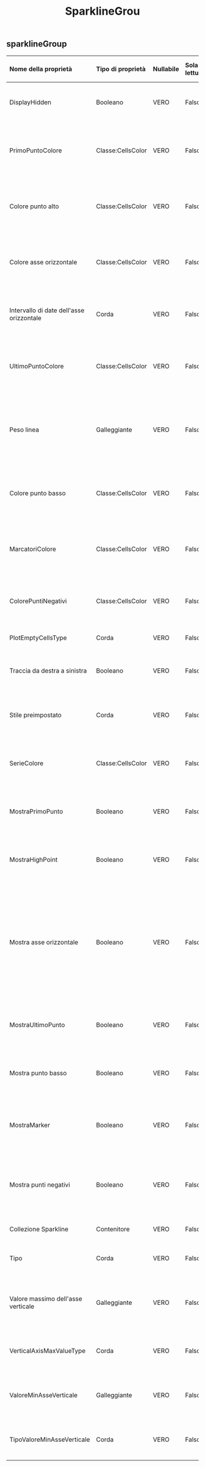 ﻿---
title: SparklineGrou
second_title: Aspose.Cells Cloud Documen
type: docs
url: /it/specification/model/sparklinegroup/
description: "Aspose.Cells Specifica del modello cloud: SparklineGroup. Gestisci facilmente Excel e altri fogli di calcolo con funzionalità come apertura, generazione, modifica, divisione, unione, confronto e conversione"
weight: 50
---
## **sparklineGroup**

 

| Nome della proprietà| Tipo di proprietà| Nullabile| Sola lettura| Valore di default| Descrizione|
|:- |:- |:- |:- |:- |:- |
| DisplayHidden| Booleano| VERO| Falso|| Indica se mostrare i dati in righe e colonne nascoste.|
| PrimoPuntoColore| Classe:CellsColor| VERO| Falso|| Ottiene e imposta il colore del primo punto di dati nel gruppo sparkline.|
| Colore punto alto| Classe:CellsColor| VERO| Falso|| Ottiene e imposta il colore dei punti di dati più alti nel gruppo sparkline.|
| Colore asse orizzontale| Classe:CellsColor| VERO| Falso|| Ottiene e imposta il colore dell'asse orizzontale nel gruppo sparkline.|
| Intervallo di date dell'asse orizzontale| Corda| VERO| Falso|| Rappresenta l'intervallo che contiene i valori di data per i dati sparkline.|
| UltimoPuntoColore| Classe:CellsColor| VERO| Falso|| Ottiene e imposta il colore dell'ultimo punto di dati nel gruppo sparkline.|
| Peso linea| Galleggiante| VERO| Falso|| Ottiene e imposta lo spessore della linea in ogni linea sparkline nel gruppo sparkline, nell'unità di punti.|
| Colore punto basso| Classe:CellsColor| VERO| Falso||Ottiene e imposta il colore dei punti di dati più bassi nel gruppo sparkline.|
| MarcatoriColore| Classe:CellsColor| VERO| Falso|| Ottiene e imposta il colore dei punti in ogni linea sparkline nel gruppo sparkline.|
| ColorePuntiNegativi| Classe:CellsColor| VERO| Falso|| Ottiene e imposta il colore dei valori negativi nel gruppo sparkline.|
| PlotEmptyCellsType| Corda| VERO| Falso|| Indica come tracciare le celle vuote.|
| Traccia da destra a sinistra| Booleano| VERO| Falso|| Indica se i dati del grafico sono da destra a sinistra.|
| Stile preimpostato| Corda| VERO| Falso|| Ottiene e imposta il tipo di stile preimpostato del gruppo sparkline.|
| SerieColore| Classe:CellsColor| VERO| Falso|| Ottiene e imposta il colore degli sparkline nel gruppo sparkline.|
| MostraPrimoPunto| Booleano| VERO| Falso|| Indica se evidenziare il primo punto di dati nel gruppo sparkline.|
| MostraHighPoint| Booleano| VERO| Falso|| Indica se evidenziare i punti di dati più alti nel gruppo sparkline.|
| Mostra asse orizzontale| Booleano| VERO| Falso|| Indica se mostrare l'asse orizzontale dello sparkline. L'asse orizzontale viene visualizzato se la sparkline contiene dati che attraversano l'asse zero.|
| MostraUltimoPunto| Booleano| VERO| Falso||Indica se evidenziare l'ultimo punto di dati nel gruppo sparkline.|
| Mostra punto basso| Booleano| VERO| Falso|| Indica se evidenziare i punti di dati più bassi nel gruppo sparkline.|
| MostraMarker| Booleano| VERO| Falso|| Indica se evidenziare ciascun punto in ciascuna linea sparkline nel gruppo sparkline.|
| Mostra punti negativi| Booleano| VERO| Falso|| Indica se evidenziare i valori negativi sul gruppo sparkline con un colore o un indicatore diverso.|
| Collezione Sparkline| Contenitore| VERO| Falso|| Ottiene la raccolta di oggetti.|
| Tipo| Corda| VERO| Falso|| Indica il tipo di sparkline del gruppo sparkline.|
| Valore massimo dell'asse verticale| Galleggiante| VERO| Falso|| Ottiene e imposta il valore massimo personalizzato per l'asse verticale.|
| VerticalAxisMaxValueType| Corda| VERO| Falso|| Rappresenta il tipo di valore massimo dell'asse verticale.|
| ValoreMinAsseVerticale| Galleggiante| VERO| Falso|| Ottiene e imposta il valore minimo personalizzato per l'asse verticale.|
| TipoValoreMinAsseVerticale| Corda| VERO| Falso|| Rappresenta il tipo di valore minimo dell'asse verticale.|

